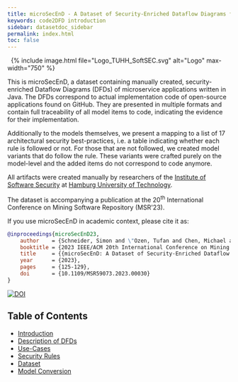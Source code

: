 ```yaml
---
title: microSecEnD - A Dataset of Security-Enriched Dataflow Diagrams for Microservice Applications
keywords: code2DFD introduction
sidebar: datasetdoc_sidebar
permalink: index.html
toc: false
---
```


&nbsp;
{% include image.html file="Logo_TUHH_SoftSEC.svg" alt="Logo" max-width="750" %}
&nbsp;

This is microSecEnD, a dataset containing manually created, security-enriched Dataflow Diagrams (DFDs) of microservice applications written in Java.
The DFDs correspond to actual implementation code of open-source applications found on GitHub.
They are presented in multiple formats and contain full traceability of all model items to code, indicating the evidence for their implementation.

Additionally to the models themselves, we present a mapping to a list of 17 architectural security best-practices, i.e. a table indicating whether each rule is followed or not. For those that are not followed, we created model variants that do follow the rule. These variants were crafted purely on the model-level and the added items do not correspond to code anymore.

All artifacts were created manually by researchers of the <a href="https://www.tuhh.de/softsec/homepage.html" target="_blank">Institute of Software Security</a> at <a href="https://www.tuhh.de/tuhh/startseite.html" target="_blank">Hamburg University of Technology</a>.

The dataset is accompanying a publication at the 20<sup>th</sup> International Conference on Mining Software Repository (MSR'23).

If you use microSecEnD in academic context, please cite it as:
```bibtex
@inproceedings{microSecEnD23,
    author    = {Schneider, Simon and \"Ozen, Tufan and Chen, Michael and Scandariato, Riccardo},
    booktitle = {2023 IEEE/ACM 20th International Conference on Mining Software Repositories (MSR)},
    title     = {{microSecEnD: A Dataset of Security-Enriched Dataflow Diagrams for Microservice Applications}},
    year      = {2023},
    pages     = {125-129},
    doi       = {10.1109/MSR59073.2023.00030}
}
```
[![DOI](https://zenodo.org/badge/DOI/10.1109/MSR59073.2023.00030.svg)](https://doi.org/10.1109/MSR59073.2023.00030)

## Table of Contents

- [Introduction](index.html)
- [Description of DFDs](dfds.html)
- [Use-Cases](usecases.html)
- [Security Rules](rules.html)
- [Dataset](models.html)
- [Model Conversion](conversion.html)
